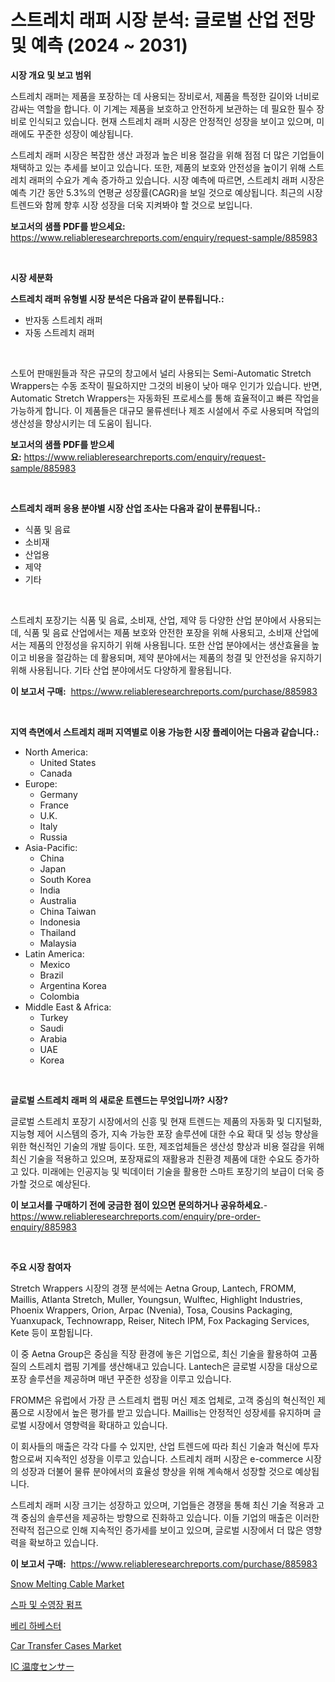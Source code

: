 <p><h1>스트레치 래퍼 시장 분석: 글로벌 산업 전망 및 예측 (2024 ~ 2031)</h1></p><p><strong>시장 개요 및 보고 범위</strong></p>
<p><p>스트레치 래퍼는 제품을 포장하는 데 사용되는 장비로서, 제품을 특정한 길이와 너비로 감싸는 역할을 합니다. 이 기계는 제품을 보호하고 안전하게 보관하는 데 필요한 필수 장비로 인식되고 있습니다. 현재 스트레치 래퍼 시장은 안정적인 성장을 보이고 있으며, 미래에도 꾸준한 성장이 예상됩니다.</p><p>스트레치 래퍼 시장은 복잡한 생산 과정과 높은 비용 절감을 위해 점점 더 많은 기업들이 채택하고 있는 추세를 보이고 있습니다. 또한, 제품의 보호와 안전성을 높이기 위해 스트레치 래퍼의 수요가 계속 증가하고 있습니다. 시장 예측에 따르면, 스트레치 래퍼 시장은 예측 기간 동안 5.3%의 연평균 성장률(CAGR)을 보일 것으로 예상됩니다. 최근의 시장 트렌드와 함께 향후 시장 성장을 더욱 지켜봐야 할 것으로 보입니다.</p></p>
<p><strong>보고서의 샘플 PDF를 받으세요:</strong> <a href="https://www.reliableresearchreports.com/enquiry/request-sample/885983">https://www.reliableresearchreports.com/enquiry/request-sample/885983</a></p>
<p>&nbsp;</p>
<p><strong>시장 세분화</strong></p>
<p><strong>스트레치 래퍼 유형별 시장 분석은 다음과 같이 분류됩니다.:</strong></p>
<p><ul><li>반자동 스트레치 래퍼</li><li>자동 스트레치 래퍼</li></ul></p>
<p>&nbsp;</p>
<p><p>스토어 판매원들과 작은 규모의 창고에서 널리 사용되는 Semi-Automatic Stretch Wrappers는 수동 조작이 필요하지만 그것의 비용이 낮아 매우 인기가 있습니다. 반면, Automatic Stretch Wrappers는 자동화된 프로세스를 통해 효율적이고 빠른 작업을 가능하게 합니다. 이 제품들은 대규모 물류센터나 제조 시설에서 주로 사용되며 작업의 생산성을 향상시키는 데 도움이 됩니다.</p></p>
<p><strong>보고서의 샘플 PDF를 받으세요:</strong>&nbsp;<a href="https://www.reliableresearchreports.com/enquiry/request-sample/885983">https://www.reliableresearchreports.com/enquiry/request-sample/885983</a></p>
<p>&nbsp;</p>
<p><strong> 스트레치 래퍼 응용 분야별 시장 산업 조사는 다음과 같이 분류됩니다.:</strong></p>
<p><ul><li>식품 및 음료</li><li>소비재</li><li>산업용</li><li>제약</li><li>기타</li></ul></p>
<p>&nbsp;</p>
<p><p>스트레치 포장기는 식품 및 음료, 소비재, 산업, 제약 등 다양한 산업 분야에서 사용되는데, 식품 및 음료 산업에서는 제품 보호와 안전한 포장을 위해 사용되고, 소비재 산업에서는 제품의 안정성을 유지하기 위해 사용됩니다. 또한 산업 분야에서는 생산효율을 높이고 비용을 절감하는 데 활용되며, 제약 분야에서는 제품의 청결 및 안전성을 유지하기 위해 사용됩니다. 기타 산업 분야에서도 다양하게 활용됩니다.</p></p>
<p><strong>이 보고서 구매:</strong>&nbsp; <a href="https://www.reliableresearchreports.com/purchase/885983">https://www.reliableresearchreports.com/purchase/885983</a></p>
<p>&nbsp;</p>
<p><strong>지역 측면에서 스트레치 래퍼 지역별로 이용 가능한 시장 플레이어는 다음과 같습니다.:</strong></p>
<p><ul>
    <li>
        North America:
        <ul>
            <li>United States</li>
            <li>Canada</li>
        </ul>
    </li>
    <li>
        Europe:
        <ul>
            <li>Germany</li>
            <li>France</li>
            <li>U.K.</li>
            <li>Italy</li>
            <li>Russia</li>
        </ul>
    </li>
    <li>
        Asia-Pacific:
        <ul>
            <li>China</li>
            <li>Japan</li>
            <li>South Korea</li>
            <li>India</li>
            <li>Australia</li>
            <li>China Taiwan</li>
            <li>Indonesia</li>
            <li>Thailand</li>
            <li>Malaysia</li>
        </ul>
    </li>
    <li>
        Latin America:
        <ul>
            <li>Mexico</li>
            <li>Brazil</li>
            <li>Argentina Korea</li>
            <li>Colombia</li>
        </ul>
    </li>
    <li>
        Middle East & Africa:
        <ul>
            <li>Turkey</li>
            <li>Saudi</li>
            <li>Arabia</li>
            <li>UAE</li>
            <li>Korea</li>
        </ul>
    </li>
    </ul></p>
<p>&nbsp;</p>
<p><strong>글로벌 스트레치 래퍼 의 새로운 트렌드는 무엇입니까? 시장?</strong></p>
<p><p>글로벌 스트레치 포장기 시장에서의 신흥 및 현재 트렌드는 제품의 자동화 및 디지털화, 지능형 제어 시스템의 증가, 지속 가능한 포장 솔루션에 대한 수요 확대 및 성능 향상을 위한 혁신적인 기술의 개발 등이다. 또한, 제조업체들은 생산성 향상과 비용 절감을 위해 최신 기술을 적용하고 있으며, 포장재료의 재활용과 친환경 제품에 대한 수요도 증가하고 있다. 미래에는 인공지능 및 빅데이터 기술을 활용한 스마트 포장기의 보급이 더욱 증가할 것으로 예상된다.</p></p>
<p><strong>이 보고서를 구매하기 전에 궁금한 점이 있으면 문의하거나 공유하세요.</strong>- <a href="https://www.reliableresearchreports.com/enquiry/pre-order-enquiry/885983">https://www.reliableresearchreports.com/enquiry/pre-order-enquiry/885983</a></p>
<p>&nbsp;</p>
<p><strong>주요 시장 참여자</strong></p>
<p><p>Stretch Wrappers 시장의 경쟁 분석에는 Aetna Group, Lantech, FROMM, Maillis, Atlanta Stretch, Muller, Youngsun, Wulftec, Highlight Industries, Phoenix Wrappers, Orion, Arpac (Nvenia), Tosa, Cousins Packaging, Yuanxupack, Technowrapp, Reiser, Nitech IPM, Fox Packaging Services, Kete 등이 포함됩니다.</p><p>이 중 Aetna Group은 중심을 직장 환경에 놓은 기업으로, 최신 기술을 활용하여 고품질의 스트레치 랩핑 기계를 생산해내고 있습니다. Lantech은 글로벌 시장을 대상으로 포장 솔루션을 제공하며 매년 꾸준한 성장을 이루고 있습니다.</p><p>FROMM은 유럽에서 가장 큰 스트레치 랩핑 머신 제조 업체로, 고객 중심의 혁신적인 제품으로 시장에서 높은 평가를 받고 있습니다. Maillis는 안정적인 성장세를 유지하며 글로벌 시장에서 영향력을 확대하고 있습니다.</p><p>이 회사들의 매출은 각각 다를 수 있지만, 산업 트렌드에 따라 최신 기술과 혁신에 투자함으로써 지속적인 성장을 이루고 있습니다. 스트레치 래퍼 시장은 e-commerce 시장의 성장과 더불어 물류 분야에서의 효율성 향상을 위해 계속해서 성장할 것으로 예상됩니다.</p><p>스트레치 래퍼 시장 크기는 성장하고 있으며, 기업들은 경쟁을 통해 최신 기술 적용과 고객 중심의 솔루션을 제공하는 방향으로 진화하고 있습니다. 이들 기업의 매출은 이러한 전략적 접근으로 인해 지속적인 증가세를 보이고 있으며, 글로벌 시장에서 더 많은 영향력을 확보하고 있습니다.</p></p>
<p><strong>이 보고서 구매:</strong>&nbsp;&nbsp;<a href="https://www.reliableresearchreports.com/purchase/885983">https://www.reliableresearchreports.com/purchase/885983</a></p>
<p><p><a href="https://github.com/mahnoor2003/Market-Research-Report-List-3/blob/main/snow-melting-cable-market.md">Snow Melting Cable Market</a></p><p><a href="https://github.com/CliftonFisher9067/Market-Research-Report-List-1/blob/main/508584015411.md">스파 및 수영장 펌프</a></p><p><a href="https://github.com/vskv4779xr1/Market-Research-Report-List-1/blob/main/454425015410.md">베리 하베스터</a></p><p><a href="https://issuu.com/reportprime-2/docs/car-transfer-cases-market-size-2030.pptx">Car Transfer Cases Market</a></p><p><a href="https://github.com/mcbeesbxa270/Market-Research-Report-List-1/blob/main/466857216479.md">IC 温度センサー</a></p></p>
